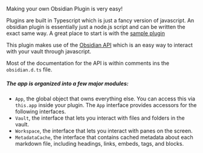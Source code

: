 Making your own Obsidian Plugin is very easy!

Plugins are built in Typescript which is just a fancy version of javascript. An obsidian plugin is essentially just a node.js script and can be written the exact same way. A great place to start is with the [sample plugin](https://github.com/obsidianmd/obsidian-sample-plugin)


This plugin makes use of the [Obsidian API](https://github.com/obsidianmd/obsidian-api) which is an easy way to interact with your vault through javascript.

Most of the documentation for the API is within comments ins the `obsidian.d.ts` file.
##### [](https://github.com/obsidianmd/obsidian-api#the-app-is-organized-into-a-few-major-modules)The app is organized into a few major modules:

-   `App`, the global object that owns everything else. You can access this via `this.app` inside your plugin. The `App` interface provides accessors for the following interfaces.
-   `Vault`, the interface that lets you interact with files and folders in the vault.
-   `Workspace`, the interface that lets you interact with panes on the screen.
-   `MetadataCache`, the interface that contains cached metadata about each markdown file, including headings, links, embeds, tags, and blocks.
